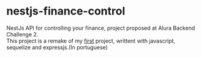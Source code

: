 # nestjs-finance-control
NestJs API for controlling your finance, project proposed at Alura Backend Challenge 2. \
This project is a remake of my [first](https://github.com/LucasDSL/API-Familia-Controle-Financas) project, writtent with javascript, sequelize and expressjs.(In portuguese)
